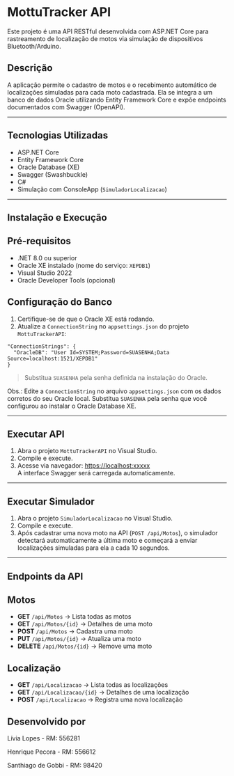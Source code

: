 # MottuTracker API

Este projeto é uma API RESTful desenvolvida com ASP.NET Core para rastreamento de localização de motos via simulação de dispositivos Bluetooth/Arduino.

## Descrição

A aplicação permite o cadastro de motos e o recebimento automático de localizações simuladas para cada moto cadastrada. Ela se integra a um banco de dados Oracle utilizando Entity Framework Core e expõe endpoints documentados com Swagger (OpenAPI).

---

## Tecnologias Utilizadas

- ASP.NET Core
- Entity Framework Core
- Oracle Database (XE)
- Swagger (Swashbuckle)
- C#
- Simulação com ConsoleApp (`SimuladorLocalizacao`)

---

## Instalação e Execução

## Pré-requisitos

- .NET 8.0 ou superior
- Oracle XE instalado (nome do serviço: `XEPDB1`)
- Visual Studio 2022
- Oracle Developer Tools (opcional)

##  Configuração do Banco

1. Certifique-se de que o Oracle XE está rodando.
2. Atualize a `ConnectionString` no `appsettings.json` do projeto `MottuTrackerAPI`:

```
"ConnectionStrings": {
  "OracleDB": "User Id=SYSTEM;Password=SUASENHA;Data Source=localhost:1521/XEPDB1"
}
```

> Substitua `SUASENHA` pela senha definida na instalação do Oracle.

Obs.: Edite a `ConnectionString` no arquivo `appsettings.json` com os dados corretos do seu Oracle local. 
Substitua `SUASENHA` pela senha que você configurou ao instalar o Oracle Database XE.


---

## Executar API

1. Abra o projeto `MottuTrackerAPI` no Visual Studio.
2. Compile e execute.
3. Acesse via navegador: [https://localhost:xxxxx](https://localhost:xxxxx)  
   A interface Swagger será carregada automaticamente.

---

## Executar Simulador

1. Abra o projeto `SimuladorLocalizacao` no Visual Studio.
2. Compile e execute.
3. Após cadastrar uma nova moto na API (`POST /api/Motos`), o simulador detectará automaticamente a última moto e começará a enviar localizações simuladas para ela a cada 10 segundos.

---

## Endpoints da API

## Motos

- **GET** `/api/Motos` → Lista todas as motos
- **GET** `/api/Motos/{id}` → Detalhes de uma moto
- **POST** `/api/Motos` → Cadastra uma moto
- **PUT** `/api/Motos/{id}` → Atualiza uma moto
- **DELETE** `/api/Motos/{id}` → Remove uma moto

## Localização

- **GET** `/api/Localizacao` → Lista todas as localizações
- **GET** `/api/Localizacao/{id}` → Detalhes de uma localização
- **POST** `/api/Localizacao` → Registra uma nova localização



## Desenvolvido por

Lívia Lopes - RM: 556281

Henrique Pecora - RM: 556612

Santhiago de Gobbi - RM: 98420


